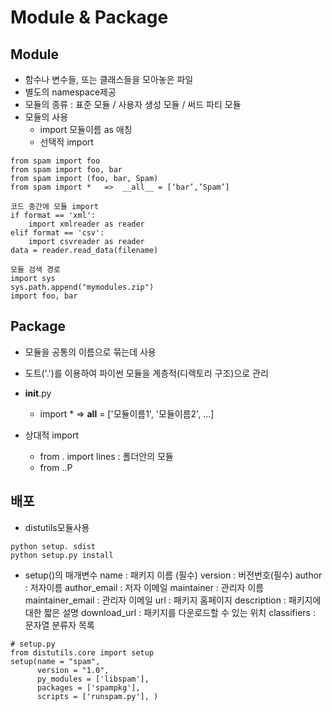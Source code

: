 # Module & Package


## Module
- 함수나 변수들, 또는 클래스들을 모아놓은 파일
- 별도의 namespace제공
- 모듈의 종류 : 표준 모듈 / 사용자 생성 모듈 / 써드 파티 모듈
- 모듈의 사용 
	- import 모듈이름 as 애칭
	- 선택적 import
```
from spam import foo
from spam import foo, bar
from spam import (foo, bar, Spam)
from spam import *   =>  __all__ = [‘bar’,’Spam’]
```

```{.python}
코드 중간에 모듈 import
if format == 'xml':
	import xmlreader as reader
elif format == 'csv':
	import csvreader as reader
data = reader.read_data(filename)
```

```{.python}
모듈 검색 경로
import sys 
sys.path.append("mymodules.zip") 
import foo, bar
```

## Package
- 모듈을 공통의 이름으로 묶는데 사용
- 도트('.')를 이용하여 파이썬 모듈을 계층적(디렉토리 구조)으로 관리
- __init__.py
	- import * =>  __all__ = ['모듈이름1', '모듈이름2', ...]
	
- 상대적 import
	- from . import lines : 폴더안의 모듈
	- from ..P
	
	
## 배포
- distutils모듈사용
```
python setup. sdist
python setup.py install
```
- setup()의 매개변수
name : 패키지 이름 (필수)
version : 버전번호(필수)
author : 저자이름
author_email : 저자 이메일
maintainer : 관리자 이름
maintainer_email : 관리자 이메일
url : 패키지 홈페이지
description : 패키지에 대한 짧은 설명
download_url : 패키지를 다운로드할 수 있는 위치
classifiers : 문자열 분류자 목록
```{.python}
# setup.py
from distutils.core import setup 
setup(name = "spam",
	  version = "1.0", 
	  py_modules = ['libspam'], 
	  packages = ['spampkg'], 
	  scripts = ['runspam.py'], )
```

